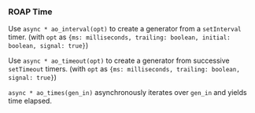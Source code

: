 ### ROAP Time

Use `async * ao_interval(opt)` to create a generator from a `setInterval` timer.
(with `opt` as `{ms: milliseconds, trailing: boolean, initial: boolean, signal: true}`)

Use `async * ao_timeout(opt)` to create a generator from successive `setTimeout` timers.
(with `opt` as `{ms: milliseconds, trailing: boolean, signal: true}`)

`async * ao_times(gen_in)` asynchronously iterates over `gen_in` and yields time elapsed.

